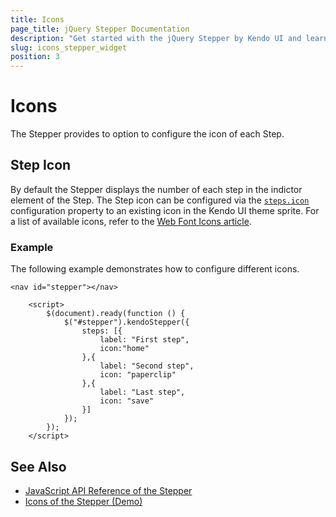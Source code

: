 ```yaml
---
title: Icons
page_title: jQuery Stepper Documentation
description: "Get started with the jQuery Stepper by Kendo UI and learn how to configure the icons of the steps."
slug: icons_stepper_widget
position: 3
---
```


# Icons

The Stepper provides to option to configure the icon of each Step.

## Step Icon

By default the Stepper displays the number of each step in the indictor element of the Step. The Step icon can be configured via the [`steps.icon`](/api/javascript/ui/stepper/configuration/steps) configuration property to an existing icon in the Kendo UI theme sprite. For a list of available icons, refer to the [Web Font Icons article](https://docs.telerik.com/kendo-ui/styles-and-layout/icons-web).

### Example

The following example demonstrates how to configure different icons.
```dojo
<nav id="stepper"></nav>

    <script>
        $(document).ready(function () {
            $("#stepper").kendoStepper({
                steps: [{
                    label: "First step",
                    icon:"home"
                },{
                    label: "Second step",
                    icon: "paperclip"
                },{
                    label: "Last step",
                    icon: "save"
                }]
            });
        });
    </script>

```

## See Also

* [JavaScript API Reference of the Stepper](/api/javascript/ui/stepper)
* [Icons of the Stepper (Demo)](https://demos.telerik.com/kendo-ui/stepper/icons)
